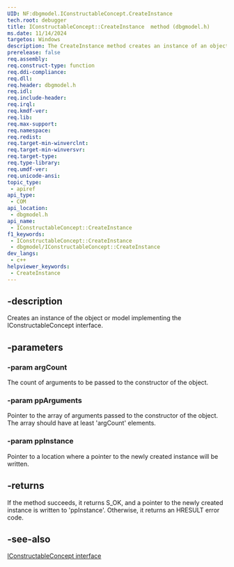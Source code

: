 ```yaml
---
UID: NF:dbgmodel.IConstructableConcept.CreateInstance
tech.root: debugger
title: IConstructableConcept::CreateInstance  method (dbgmodel.h)
ms.date: 11/14/2024
targetos: Windows
description: The CreateInstance method creates an instance of an object that implements the IConstructableConcept interface.
prerelease: false
req.assembly: 
req.construct-type: function
req.ddi-compliance: 
req.dll: 
req.header: dbgmodel.h
req.idl: 
req.include-header: 
req.irql: 
req.kmdf-ver: 
req.lib: 
req.max-support: 
req.namespace: 
req.redist: 
req.target-min-winverclnt: 
req.target-min-winversvr: 
req.target-type: 
req.type-library: 
req.umdf-ver: 
req.unicode-ansi: 
topic_type:
 - apiref
api_type:
 - COM
api_location:
 - dbgmodel.h
api_name:
 - IConstructableConcept::CreateInstance
f1_keywords:
 - IConstructableConcept::CreateInstance
 - dbgmodel/IConstructableConcept::CreateInstance
dev_langs:
 - c++
helpviewer_keywords:
 - CreateInstance
---
```


## -description

Creates an instance of the object or model implementing the IConstructableConcept interface.


## -parameters

### -param argCount

The count of arguments to be passed to the constructor of the object.

### -param ppArguments

Pointer to the array of arguments passed to the constructor of the object. The array should have at least 'argCount' elements.

### -param ppInstance

Pointer to a location where a pointer to the newly created instance will be written.

## -returns

If the method succeeds, it returns S_OK, and a pointer to the newly created instance is written to 'ppInstance'. Otherwise, it returns an HRESULT error code.

## -see-also

[IConstructableConcept interface](nn-dbgmodel-iconstructableconcept.md)